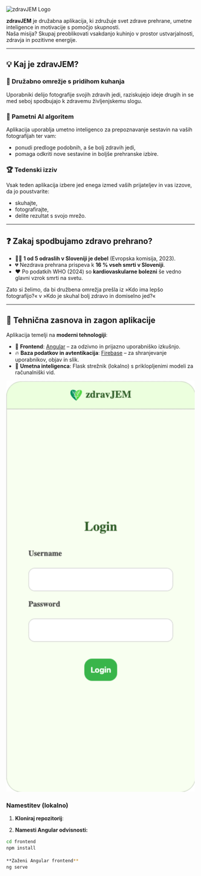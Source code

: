 ![zdravJEM Logo](https://github.com/user-attachments/assets/fbb28724-1caa-44ba-b0c0-5e7d94dde68a)

**zdravJEM** je družabna aplikacija, ki združuje svet zdrave prehrane, umetne inteligence in motivacije s pomočjo skupnosti.  
Naša misija? Skupaj preoblikovati vsakdanjo kuhinjo v prostor ustvarjalnosti, zdravja in pozitivne energije.

---

## 💡 Kaj je zdravJEM?

### 📸 Družabno omrežje s pridihom kuhanja
Uporabniki delijo fotografije svojih zdravih jedi, raziskujejo ideje drugih in se med seboj spodbujajo k zdravemu življenjskemu slogu.

### 🧠 Pametni AI algoritem
Aplikacija uporablja umetno inteligenco za prepoznavanje sestavin na vaših fotografijah ter vam:
- ponudi predloge podobnih, a še bolj zdravih jedi,
- pomaga odkriti nove sestavine in boljše prehranske izbire.

### 🏆 Tedenski izziv
Vsak teden aplikacija izbere jed enega izmed vaših prijateljev in vas izzove, da jo poustvarite:
- skuhajte,
- fotografirajte,
- delite rezultat s svojo mrežo.

---

## ❓ Zakaj spodbujamo zdravo prehrano?

- 🧍‍♂️ **1 od 5 odraslih v Sloveniji je debel** (Evropska komisija, 2023).
- 💔 Nezdrava prehrana prispeva k **16 % vseh smrti v Sloveniji**.
- ❤️ Po podatkih WHO (2024) so **kardiovaskularne bolezni** še vedno glavni vzrok smrti na svetu.

Zato si želimo, da bi družbena omrežja prešla iz »Kdo ima lepšo fotografijo?« v »Kdo je skuhal bolj zdravo in domiselno jed?«

---

## 🚀 Tehnična zasnova in zagon aplikacije

Aplikacija temelji na **moderni tehnologiji**:
- 🎯 **Frontend**: [Angular](https://angular.io) – za odzivno in prijazno uporabniško izkušnjo.
- 🔥 **Baza podatkov in avtentikacija**: [Firebase](https://firebase.google.com) – za shranjevanje uporabnikov, objav in slik.
- 🧠  **Umetna inteligenca**: Flask strežnik (lokalno) s priklopljenimi modeli za računalniški vid.


<p align="center">
  <img src="./demo.gif" alt="Predstavitev aplikacije zdravJEM" width="600" lenght="600"/>
</p>

### Namestitev (lokalno)

1. **Kloniraj repozitorij**:

2. **Namesti Angular odvisnosti:**

```bash
cd frontend
npm install

**Zaženi Angular frontend**
ng serve
